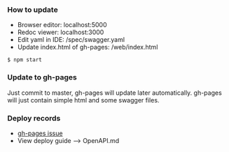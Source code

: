 ### How to update

* Browser editor: localhost:5000
* Redoc viewer: localhost:3000
* Edit yaml in IDE: /spec/swagger.yaml
* Update index.html of gh-pages: /web/index.html

```
$ npm start
```

### Update to gh-pages

Just commit to master, gh-pages will update later automatically. gh-pages will just contain simple html and some swagger files.

### Deploy records

* [gh-pages issue](https://github.com/Rebilly/generator-openapi-repo/issues/8)
* View deploy guide --> OpenAPI.md
